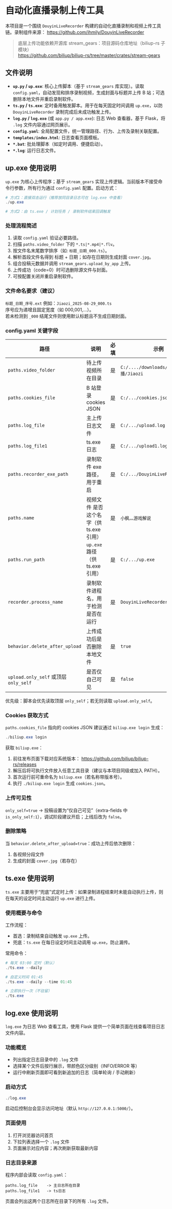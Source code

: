 # 自动化直播录制上传工具

本项目是一个围绕 `DouyinLiveRecorder` 构建的自动化直播录制和视频上传工具链。录制组件来源： https://github.com/ihmily/DouyinLiveRecorder

> 底层上传功能依赖开源库 stream_gears：项目源码仓库地址（biliup-rs 子模块）  
> https://github.com/biliup/biliup-rs/tree/master/crates/stream-gears

## 文件说明

- **`up.py` / `up.exe`**: 核心上传脚本（基于 `stream_gears` 库实现）。读取 `config.yaml`，自动发现和排序录制视频，生成封面与标题并上传 B 站；可选删除本地文件并重启录制软件。
- **`ts.py` / `ts.exe`**: 定时备用触发脚本。用于在每天固定时间调用 `up.exe`，以防 `DouyinLiveRecorder` 录制完成后未成功触发上传。
- **`log.py` / `log.exe`** (或 `app.py / app.exe`): 日志 Web 查看器，基于 Flask，将 `.log` 文件内容通过网页展示。
- **`config.yaml`**: 全局配置文件，统一管理路径、行为、上传及录制关联配置。
- **`templates/index.html`**: 日志查看页面模板。
- **`*.bat`**: 批处理脚本（如定时调用、便捷启动）。
- **`*.log`**: 运行日志文件。





## up.exe 使用说明

`up.exe` 为核心上传程序；基于 `stream_gears` 实现上传逻辑。当前版本不接受命令行参数，所有行为通过 `config.yaml` 配置。启动方式：

```powershell
# 方式1：直接双击运行（推荐放同目录日志可在 log.exe 中查看）
./up.exe

# 方式2：由 ts.exe / 计划任务 / 录制软件结束回调触发
```

### 处理流程简述
1. 读取 `config.yaml` 验证必要路径。  
2. 扫描 `paths.video_folder` 下的 `*.ts|*.mp4|*.flv`。  
3. 按文件名末尾数字排序（如: `标题_日期_000.ts`）。  
4. 解析首段文件名得到 标题 + 日期；如存在日期则生成封面 `cover.jpg`。  
5. 组合投稿元数据并调用 `stream_gears.upload_by_app` 上传。  
6. 上传成功（code=0）时可选删除源文件与封面。  
7. 可按配置关闭并重启录制软件。  

### 文件命名要求（建议）
`标题_日期_序号.ext` 例如：`Jiaozi_2025-08-29_000.ts`  
序号应为递增且固定宽度（如 000,001,...）。  
若未检测到 `_000` 结尾文件则使用默认标题且不生成日期封面。

### config.yaml 关键字段
| 路径 | 说明 | 必填 | 示例 |
| ---- | ---- | ---- | ---- |
| `paths.video_folder` | 待上传视频所在目录 | 是 | `C:/..../downloads/抖音直播/Jiaozi` |
| `paths.cookies_file` | B 站登录 cookies JSON | 是 | `C:/.../cookies.json` |
| `paths.log_file` | 主上传日志文件 | 是 | `C:/.../upload.log` |
| `paths.log_file1` | ts.exe日志 | 是 | `C:/.../upload1.log` |
| `paths.recorder_exe_path` | 录制软件 exe 路径，用于重启 | 是 | `C:/.../DouyinLiveRecorder.exe` |
| `paths.name` | 视频文件 是否这个名字（供ts.exe引用） | 是 | `小枫灬游戏解说` |
| `paths.run_path` | `up.exe` 路径（供ts.exe引用） | 是 | `C:/.../up.exe` |
| `recorder.process_name` | 录制软件进程名，用于检测是否在运行 | 是 | `DouyinLiveRecorder.exe` |
| `behavior.delete_after_upload` | 上传成功后是否删除本地文件 | 是 | `true` |
| `upload.only_self` 或顶层 `only_self` | 是否仅自己可见 | 是 | `false` |

优先级：脚本会优先读取顶层 `only_self`；若无则读取 `upload.only_self`。

### Cookies 获取方式
`paths.cookies_file` 指向的 cookies JSON 建议通过 `biliup.exe login` 生成：

```powershell
./biliup.exe login
```

获取 `biliup.exe`：

1. 前往发布页面下载对应系统版本： https://github.com/biliup/biliup-rs/releases  
2. 解压后将可执行文件放入任意工具目录（建议与本项目同级或加入 PATH）。  
3. 首次运行前可重命名为 `biliup.exe`（若名称带版本号）。  
4. 执行 `./biliup.exe login` 生成  `cookies.json`。



### 上传可见性
`only_self=true` -> 投稿设置为“仅自己可见”（extra-fields 中 `is_only_self:1`），调试阶段建议开启；上线后改为 `false`。

### 删除策略
当 `behavior.delete_after_upload=true`：成功上传后依次删除：
1. 各视频分段文件  
2. 生成的封面 `cover.jpg`（若存在）

## ts.exe 使用说明

`ts.exe` 主要用于“兜底”式定时上传：如果录制进程结束时未能自动执行上传，则在每天的设定时间主动运行 `up.exe` 进行上传。

### 使用概要与命令

工作流程：
- 首选：录制结束自动触发 `up.exe` 上传。
- 兜底：`ts.exe` 在每日设定时间主动调用 `up.exe`，防止漏传。

常用命令：
```powershell
# 每天 03:00 定时（默认）
./ts.exe --daily

# 自定义时间 01:45
./ts.exe --daily --time 01:45

# 立即执行一次（不驻留）
./ts.exe
```

## log.exe 使用说明

`log.exe`  为日志 Web 查看工具，使用 Flask 提供一个简单页面在线查看项目日志文件内容。

### 功能概览
- 列出指定日志目录中的 `.log` 文件
- 选择某个文件后按行展示，带颜色区分级别（INFO/ERROR 等）
- 运行中刷新页面即可看到新追加的日志（简单轮询 / 手动刷新）

### 启动方式
```powershell
./log.exe
```
启动后控制台会显示访问地址（默认 `http://127.0.0.1:5000/`）。

### 页面使用
1. 打开浏览器访问首页
2. 下拉列表选择一个 `.log` 文件
3. 页面展示对应内容；再次刷新获取最新内容

### 日志目录来源
程序内部会读取 `config.yaml`：
```
paths.log_file    -> 主日志所在目录
paths.log_file1   -> ts日志
```
页面会列出这两个日志所在目录下的所有 `.log` 文件。















